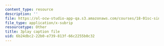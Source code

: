 ```yaml
---
content_type: resource
description: ''
file: https://ol-ocw-studio-app-qa.s3.amazonaws.com/courses/18-01sc-single-variable-calculus-fall-2010/6b24dbc222b0e739813f66c2255b0c32_hjZhPczMkL4.srt
file_type: application/x-subrip
resourcetype: Other
title: 3play caption file
uid: 6b24dbc2-22b0-e739-813f-66c2255b0c32
---
```

